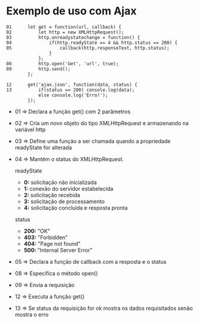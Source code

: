 # Exemplo de uso com Ajax

    01      let get = function(url, callback) {
    02	    	let http = new XMLHttpRequest();
    03		    http.onreadystatechange = function() {
    04			    if(http.readyState == 4 && http.status == 200) {
    05			        callback(http.responseText, http.status);
			        }
		        };
    08		    http.open('Get', 'url', true);
    09		    http.send();
	        };

    12      get('ajax.json', function(data, status) { 
    13		    if(status == 200) console.log(data);
                else console.log('Erro!');
	        });

- 01 => Declara a função get() com 2 parâmetros
- 02 => Cria um novo objeto do tipo XMLHttpRequest e armazenando na variável http
- 03 => Define uma função a ser chamada quando a propriedade readyState for alterada
- 04 => Mantém o status do XMLHttpRequest.
        
    readyState
    - **0:** solicitação não inicializada
    - **1:** conexão do servidor estabelecida
    - **2:** solicitação recebida
    - **3:** solicitação de processamento
    - **4:** solicitação concluída e resposta pronta
    
    status
    - **200:** "OK"
    - **403:** "Forbidden"
    - **404:** "Page not found"
    - **500:** "Internal Server Error"
    
- 05 => Declara a função de callback com a resposta e o status
- 08 => Especifica o método open()
- 09 => Envia a requisição
- 12 => Executa a função get()
- 13 => Se status da requisição for ok mostra os dados requisitados senão mostra o erro 
